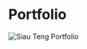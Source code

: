 # Portfolio
![Siau Teng Portfolio](https://github.com/user-attachments/assets/dcd4b1e6-9b5a-4dc4-8c8d-780d6e28b073)

